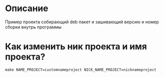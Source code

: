 # Описание

Пример проекта собирающий deb пакет и зашивающий версию и номер сборки внутрь программы

# Как изменить ник проекта и имя проекта?

```
make NAME_PROJECT=customnameproject NICK_NAME_PROJECT=nicknameproject
```
